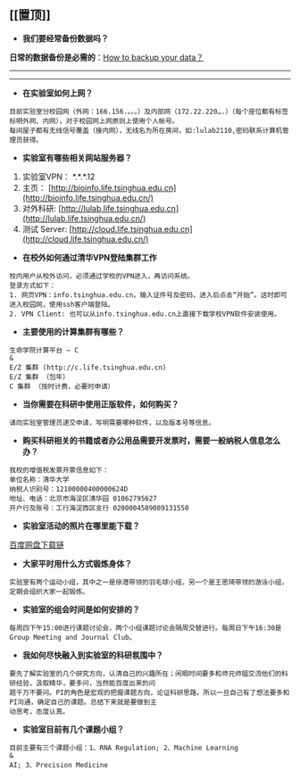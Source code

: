 ## \[\[置顶\]\] 

* **我们要经常备份数据吗？**

**日常的数据备份是必需的**：[How to backup your data？](http://note.youdao.com/noteshare?id=5e0debcc8e23dbadb22e5a8c5786cbc9)

---

---

* **在实验室如何上网？**

```
目前实验室分校园网（外网：166.156.。。。）及内部网（172.22.220….）（每个座位都有标签标明外网、内网），对于校园网上网原则上使用个人帐号。
每间屋子都有无线信号覆盖（接内网），无线名为所在房间，如:lulab2110,密码联系计算机管理员获得。
```

* **实验室有哪些相关网站服务器？**

1. 实验室VPN： \*.\*.\*.12
2. 主页：
[http://bioinfo.life.tsinghua.edu.cn](http://bioinfo.life.tsinghua.edu.cn/)
3. 对外科研:
[http://lulab.life.tsinghua.edu.cn](http://lulab.life.tsinghua.edu.cn/)
4. 测试 Server:
[http://cloud.life.tsinghua.edu.cn](http://cloud.life.tsinghua.edu.cn/)

* **在校外如何通过清华VPN登陆集群工作**

```
校内用户从校外访问，必须通过学校的VPN进入，再访问系统。
登录方式如下：
1. 网页VPN：info.tsinghua.edu.cn，输入证件号及密码，进入后点击“开始”。这时即可进入校园网，使用ssh客户端登陆。
2. VPN Client: 也可以从info.tsinghua.edu.cn上直接下载学校VPN软件安装使用。
```

* **主要使用的计算集群有哪些？**

```
生命学院计算平台 – C
&
E/Z 集群 (http://c.life.tsinghua.edu.cn)
E/Z 集群 （包年）
C 集群 （按时计费，必要时申请）
```

* **当你需要在科研中使用正版软件，如何购买？**

```
请向实验室管理员递交申请，写明需要哪种软件，以及版本号等信息。
```

* **购买科研相关的书籍或者办公用品需要开发票时，需要一般纳税人信息怎么办？**

```
我校的增值税发票开票信息如下：
单位名称：清华大学
纳税人识别号：12100000400000624D
地址、电话：北京市海淀区清华园 01062795627
开户行及账号：工行海淀西区支行 0200004509089131550
```

* **实验室活动的照片在哪里能下载？**

[百度网盘下载链](https://pan.baidu.com/s/1geNXf3d#list/path=%2FLu%20Lab%20Public%20Files%2FLu%20Lab%20Public%20Photos&parentPath=%2FLu%20Lab%20Public%20Files&vmode=grid)

* **大家平时用什么方式锻炼身体？**

```
实验室有两个运动小组，其中之一是徐港带领的羽毛球小组，另一个是王思琦带领的游泳小组，定期会组织大家一起锻炼。
```

* **实验室的组会时间是如何安排的？**

```
每周四下午15:00进行课题讨论会，两个小组课题讨论会隔周交替进行。每周日下午16:30是Group Meeting and Journal Club。
```

* **我如何尽快融入到实验室的科研氛围中？**

```
要先了解实验室的几个研究方向，认清自己的兴趣所在；闲暇时间要多和师兄师姐交流他们的科研经验，汲取精华，要多问，当然能百度出来的问
题千万不要问。PI的角色是宏观的把握课题方向，论证科研思路，所以一旦自己有了想法要多和PI沟通，确定自己的课题。总结下来就是要做到主
动思考，态度认真。
```

* **实验室目前有几个课题小组？**

```
目前主要有三个课题小组：1、RNA Regulation; 2、Machine Learning
&
AI; 3、Precision Medicine
```



